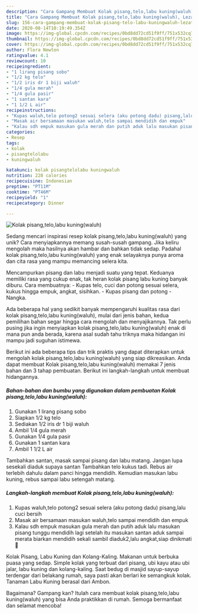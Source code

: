 ```yaml
---
description: "Cara Gampang Membuat Kolak pisang,telo,labu kuning(waluh), Lezat Sekali"
title: "Cara Gampang Membuat Kolak pisang,telo,labu kuning(waluh), Lezat Sekali"
slug: 156-cara-gampang-membuat-kolak-pisang-telo-labu-kuningwaluh-lezat-sekali
date: 2020-08-14T10:19:49.354Z
image: https://img-global.cpcdn.com/recipes/0bd8dd72cd51f9ff/751x532cq70/kolak-pisangtelolabu-kuningwaluh-foto-resep-utama.jpg
thumbnail: https://img-global.cpcdn.com/recipes/0bd8dd72cd51f9ff/751x532cq70/kolak-pisangtelolabu-kuningwaluh-foto-resep-utama.jpg
cover: https://img-global.cpcdn.com/recipes/0bd8dd72cd51f9ff/751x532cq70/kolak-pisangtelolabu-kuningwaluh-foto-resep-utama.jpg
author: Flora Newton
ratingvalue: 4.1
reviewcount: 10
recipeingredient:
- "1 lirang pisang sobo"
- "1/2 kg telo"
- "1/2 iris dr 1 biji waluh"
- "1/4 gula merah"
- "1/4 gula pasir"
- "1 santan kara"
- "1 1/2 L air"
recipeinstructions:
- "Kupas waluh,telo potong2 sesuai selera (aku potong dadu) pisang,lalu cuci bersih"
- "Masak air bersamaan masukan waluh,telo sampai mendidih dan empuk"
- "Kalau sdh empuk masukan gula merah dan putih aduk lalu masukan pisang tunggu mendidih lagi setelah itu masukan santan aduk sampai merata biarkan mendidih sekali sambil diaduk2,lalu angkat,siap dinikmati🥰"
categories:
- Resep
tags:
- kolak
- pisangtelolabu
- kuningwaluh

katakunci: kolak pisangtelolabu kuningwaluh 
nutrition: 228 calories
recipecuisine: Indonesian
preptime: "PT11M"
cooktime: "PT46M"
recipeyield: "1"
recipecategory: Dinner

---
```



![Kolak pisang,telo,labu kuning(waluh)](https://img-global.cpcdn.com/recipes/0bd8dd72cd51f9ff/751x532cq70/kolak-pisangtelolabu-kuningwaluh-foto-resep-utama.jpg)

Sedang mencari inspirasi resep kolak pisang,telo,labu kuning(waluh) yang unik? Cara menyiapkannya memang susah-susah gampang. Jika keliru mengolah maka hasilnya akan hambar dan bahkan tidak sedap. Padahal kolak pisang,telo,labu kuning(waluh) yang enak selayaknya punya aroma dan cita rasa yang mampu memancing selera kita.

Mencampurkan pisang dan labu menjadi suatu yang tepat. Keduanya memiliki rasa yang cukup enak, tak heran kolak pisang labu kuning banyak diburu. Cara membuatnya: - Kupas telo, cuci dan potong sesuai selera, kukus hingga empuk, angkat, sisihkan. - Kupas pisang dan potong - Nangka.

Ada beberapa hal yang sedikit banyak mempengaruhi kualitas rasa dari kolak pisang,telo,labu kuning(waluh), mulai dari jenis bahan, kedua pemilihan bahan segar hingga cara mengolah dan menyajikannya. Tak perlu pusing jika ingin menyiapkan kolak pisang,telo,labu kuning(waluh) enak di mana pun anda berada, karena asal sudah tahu triknya maka hidangan ini mampu jadi suguhan istimewa.


Berikut ini ada beberapa tips dan trik praktis yang dapat diterapkan untuk mengolah kolak pisang,telo,labu kuning(waluh) yang siap dikreasikan. Anda dapat membuat Kolak pisang,telo,labu kuning(waluh) memakai 7 jenis bahan dan 3 tahap pembuatan. Berikut ini langkah-langkah untuk membuat hidangannya.

<!--inarticleads1-->

##### Bahan-bahan dan bumbu yang digunakan dalam pembuatan Kolak pisang,telo,labu kuning(waluh):

1. Gunakan 1 lirang pisang sobo
1. Siapkan 1/2 kg telo
1. Sediakan 1/2 iris dr 1 biji waluh
1. Ambil 1/4 gula merah
1. Gunakan 1/4 gula pasir
1. Gunakan 1 santan kara
1. Ambil 1 1/2 L air


Tambahkan santan, masak sampai pisang dan labu matang. Jangan lupa sesekali diaduk supaya santan Tambahkan telo kukus tadi. Rebus air terlebih dahulu dalam panci hingga mendidih. Kemudian masukan labu kuning, rebus sampai labu setengah matang. 

<!--inarticleads2-->

##### Langkah-langkah membuat Kolak pisang,telo,labu kuning(waluh):

1. Kupas waluh,telo potong2 sesuai selera (aku potong dadu) pisang,lalu cuci bersih
1. Masak air bersamaan masukan waluh,telo sampai mendidih dan empuk
1. Kalau sdh empuk masukan gula merah dan putih aduk lalu masukan pisang tunggu mendidih lagi setelah itu masukan santan aduk sampai merata biarkan mendidih sekali sambil diaduk2,lalu angkat,siap dinikmati🥰


Kolak Pisang, Labu Kuning dan Kolang-Kaling. Makanan untuk berbuka puasa yang sedap. Simple kolak yang terbuat dari pisang, ubi kayu atau ubi jalar, labu kuning dan kolang-kaling. Saat bedug di masjid sayup-sayup terdengar dari belakang rumah, saya pasti akan berlari ke semangkuk kolak. Tanaman Labu Kuning berasal dari Ambon. 

Bagaimana? Gampang kan? Itulah cara membuat kolak pisang,telo,labu kuning(waluh) yang bisa Anda praktikkan di rumah. Semoga bermanfaat dan selamat mencoba!
